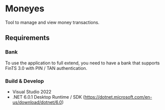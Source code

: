 # Moneyes
Tool to manage and view money transactions.

## Requirements
### Bank
To use the application to full extend, you need to have a bank that supports FinTS 3.0 with PIN / TAN authentication.

### Build & Develop
- Visual Studio 2022
- .NET 6.0.1 Desktop Runtime / SDK (https://dotnet.microsoft.com/en-us/download/dotnet/6.0)

